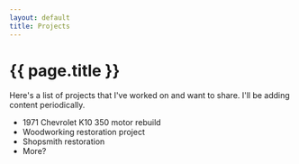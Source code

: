 ```yaml
---
layout: default
title: Projects
---
```


# {{ page.title }}

Here's a list of projects that I've worked on and want to share. I'll be adding content periodically.

* 1971 Chevrolet K10 350 motor rebuild
* Woodworking restoration project
* Shopsmith restoration
* More?

